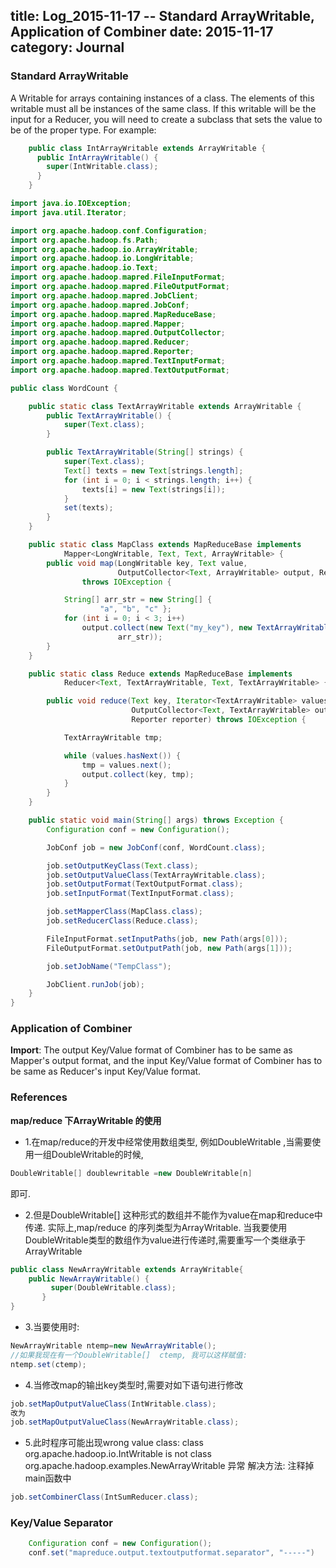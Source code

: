 title: Log_2015-11-17 -- Standard ArrayWritable, Application of Combiner
date: 2015-11-17
category: Journal
---
### Standard ArrayWritable
A Writable for arrays containing instances of a class. The elements of this writable must all be instances of the same class. If this writable will be the input for a Reducer, you will need to create a subclass that sets the value to be of the proper type. For example:
```java
    public class IntArrayWritable extends ArrayWritable {
      public IntArrayWritable() {
        super(IntWritable.class);
      }
    }
```
```java
import java.io.IOException;
import java.util.Iterator;

import org.apache.hadoop.conf.Configuration;
import org.apache.hadoop.fs.Path;
import org.apache.hadoop.io.ArrayWritable;
import org.apache.hadoop.io.LongWritable;
import org.apache.hadoop.io.Text;
import org.apache.hadoop.mapred.FileInputFormat;
import org.apache.hadoop.mapred.FileOutputFormat;
import org.apache.hadoop.mapred.JobClient;
import org.apache.hadoop.mapred.JobConf;
import org.apache.hadoop.mapred.MapReduceBase;
import org.apache.hadoop.mapred.Mapper;
import org.apache.hadoop.mapred.OutputCollector;
import org.apache.hadoop.mapred.Reducer;
import org.apache.hadoop.mapred.Reporter;
import org.apache.hadoop.mapred.TextInputFormat;
import org.apache.hadoop.mapred.TextOutputFormat;

public class WordCount {

    public static class TextArrayWritable extends ArrayWritable {
        public TextArrayWritable() {
            super(Text.class);
        }

        public TextArrayWritable(String[] strings) {
            super(Text.class);
            Text[] texts = new Text[strings.length];
            for (int i = 0; i < strings.length; i++) {
                texts[i] = new Text(strings[i]);
            }
            set(texts);
        }
    }

    public static class MapClass extends MapReduceBase implements
            Mapper<LongWritable, Text, Text, ArrayWritable> {
        public void map(LongWritable key, Text value,
                        OutputCollector<Text, ArrayWritable> output, Reporter reporter)
                throws IOException {

            String[] arr_str = new String[] {
                    "a", "b", "c" };
            for (int i = 0; i < 3; i++)
                output.collect(new Text("my_key"), new TextArrayWritable(
                        arr_str));
        }
    }

    public static class Reduce extends MapReduceBase implements
            Reducer<Text, TextArrayWritable, Text, TextArrayWritable> {

        public void reduce(Text key, Iterator<TextArrayWritable> values,
                           OutputCollector<Text, TextArrayWritable> output,
                           Reporter reporter) throws IOException {

            TextArrayWritable tmp;

            while (values.hasNext()) {
                tmp = values.next();
                output.collect(key, tmp);
            }
        }
    }

    public static void main(String[] args) throws Exception {
        Configuration conf = new Configuration();

        JobConf job = new JobConf(conf, WordCount.class);

        job.setOutputKeyClass(Text.class);
        job.setOutputValueClass(TextArrayWritable.class);
        job.setOutputFormat(TextOutputFormat.class);
        job.setInputFormat(TextInputFormat.class);

        job.setMapperClass(MapClass.class);
        job.setReducerClass(Reduce.class);

        FileInputFormat.setInputPaths(job, new Path(args[0]));
        FileOutputFormat.setOutputPath(job, new Path(args[1]));

        job.setJobName("TempClass");

        JobClient.runJob(job);
    }
}
```

### Application of Combiner
**Import**: The output Key/Value format of Combiner has to be same as Mapper's output format, and the input Key/Value format of Combiner has to be same as Reducer's input Key/Value format.


### References
**map/reduce 下ArrayWritable 的使用**
* 1.在map/reduce的开发中经常使用数组类型, 例如DoubleWritable ,当需要使用一组DoubleWritable的时候,
```java
DoubleWritable[] doublewritable =new DoubleWritable[n]
```
即可.

* 2.但是DoubleWritable[] 这种形式的数组并不能作为value在map和reduce中传递. 实际上,map/reduce 的序列类型为ArrayWritable.
当我要使用DoubleWritable类型的数组作为value进行传递时,需要重写一个类继承于ArrayWritable
```java
public class NewArrayWritable extends ArrayWritable{
	public NewArrayWritable() {
	     super(DoubleWritable.class);
	   }
}
```
* 3.当要使用时:
```java
NewArrayWritable ntemp=new NewArrayWritable();
//如果我现在有一个DoubleWritable[]  ctemp, 我可以这样赋值:
ntemp.set(ctemp);
```
* 4.当修改map的输出key类型时,需要对如下语句进行修改
```java
job.setMapOutputValueClass(IntWritable.class);
改为
job.setMapOutputValueClass(NewArrayWritable.class);
```

* 5.此时程序可能出现wrong value class: class org.apache.hadoop.io.IntWritable is not class org.apache.hadoop.examples.NewArrayWritable 异常
解决方法: 注释掉main函数中
```java
job.setCombinerClass(IntSumReducer.class);
```

### Key/Value Separator
```java
    Configuration conf = new Configuration();
    conf.set("mapreduce.output.textoutputformat.separator", "-----")
```
